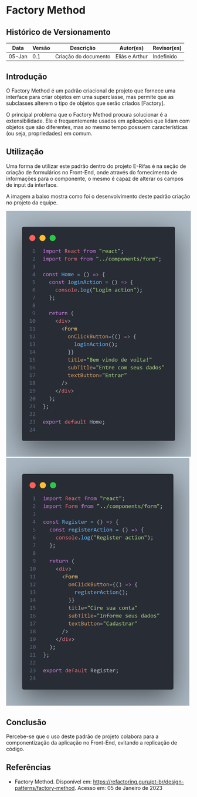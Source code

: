 # Factory Method

## Histórico de Versionamento

 Data | Versão | Descrição | Autor(es) | Revisor(es) 
 --- | --- | --- | --- | ---
 05-Jan | 0.1 | Criação do documento | Eliás e Arthur | Indefinido

## Introdução
O Factory Method é um padrão criacional de projeto que fornece uma interface para criar objetos em uma superclasse, mas permite que as subclasses alterem o tipo de objetos que serão criados [Factory].

O principal problema que o Factory Method procura solucionar é a extensibilidade. Ele é frequentemente usados ​​em aplicações que lidam com objetos que são diferentes, mas ao mesmo tempo possuem características (ou seja, propriedades) em comum.

## Utilização
Uma forma de utilizar este padrão dentro do projeto E-Rifas é na seção de criação de formulários no Front-End, onde através do fornecimento de informações para o componente, o mesmo é capaz de alterar os campos de input da interface.

A imagem a baixo mostra como foi o desenvolvimento deste padrão criação no projeto da equipe.

<img src="../../../assets/home.png" width=510px>
<img src="../../../assets/register.png" width=500px>

## Conclusão

Percebe-se que o uso deste padrão de projeto colabora para a componentização da aplicação no Front-End, evitando a replicação de código.

## Referências
* Factory Method. Disponível em: https://refactoring.guru/pt-br/design-patterns/factory-method. Acesso em: 05 de Janeiro de 2023

